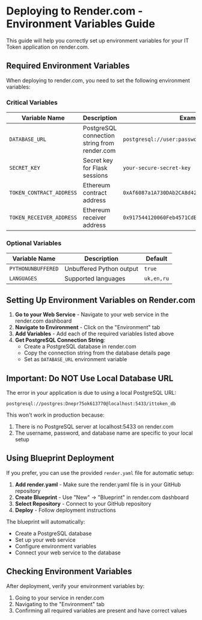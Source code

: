 # Deploying to Render.com - Environment Variables Guide

This guide will help you correctly set up environment variables for your IT Token application on render.com.

## Required Environment Variables

When deploying to render.com, you need to set the following environment variables:

### Critical Variables

| Variable Name | Description | Example |
|---------------|-------------|---------|
| `DATABASE_URL` | PostgreSQL connection string from render.com | `postgresql://user:password@host:port/database` |
| `SECRET_KEY` | Secret key for Flask sessions | `your-secure-secret-key` |
| `TOKEN_CONTRACT_ADDRESS` | Ethereum contract address | `0xAf6087a1A730DAb2CA8d42dca7893c22fDBA683d` |
| `TOKEN_RECEIVER_ADDRESS` | Ethereum receiver address | `0x917544120060Feb4571CdB14dBCC1e4d8005c218` |

### Optional Variables

| Variable Name | Description | Default |
|---------------|-------------|---------|
| `PYTHONUNBUFFERED` | Unbuffered Python output | `true` |
| `LANGUAGES` | Supported languages | `uk,en,ru` |

## Setting Up Environment Variables on Render.com

1. **Go to your Web Service** - Navigate to your web service in the render.com dashboard
2. **Navigate to Environment** - Click on the "Environment" tab
3. **Add Variables** - Add each of the required variables listed above
4. **Get PostgreSQL Connection String**:
   - Create a PostgreSQL database in render.com
   - Copy the connection string from the database details page
   - Set as `DATABASE_URL` environment variable

## Important: Do NOT Use Local Database URL

The error in your application is due to using a local PostgreSQL URL:

```
postgresql://postgres:Dnepr75ok613770@localhost:5433/ittoken_db
```

This won't work in production because:
1. There is no PostgreSQL server at localhost:5433 on render.com
2. The username, password, and database name are specific to your local setup

## Using Blueprint Deployment

If you prefer, you can use the provided `render.yaml` file for automatic setup:

1. **Add render.yaml** - Make sure the render.yaml file is in your GitHub repository
2. **Create Blueprint** - Use "New" → "Blueprint" in render.com dashboard
3. **Select Repository** - Connect to your GitHub repository
4. **Deploy** - Follow deployment instructions

The blueprint will automatically:
- Create a PostgreSQL database
- Set up your web service
- Configure environment variables
- Connect your web service to the database

## Checking Environment Variables

After deployment, verify your environment variables by:
1. Going to your service in render.com
2. Navigating to the "Environment" tab
3. Confirming all required variables are present and have correct values
